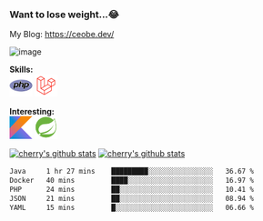 ### Want to lose weight...😂

My Blog: https://ceobe.dev/

![image](https://github.com/cr-lgl/cr-lgl/blob/master/image.jpeg?raw=true)

**Skills:**  
<img height="40" src="https://raw.githubusercontent.com/github/explore/80688e429a7d4ef2fca1e82350fe8e3517d3494d/topics/php/php.png">
<img height="40" src="https://raw.githubusercontent.com/github/explore/5c058a388828bb5fde0bcafd4bc867b5bb3f26f3/topics/laravel/laravel.png">

**Interesting:**  
<img height="40" src="https://raw.githubusercontent.com/github/explore/80688e429a7d4ef2fca1e82350fe8e3517d3494d/topics/kotlin/kotlin.png">
<img height="40" src="https://raw.githubusercontent.com/github/explore/80688e429a7d4ef2fca1e82350fe8e3517d3494d/topics/spring-boot/spring-boot.png">

[![cherry's github stats](https://github-readme-stats.vercel.app/api?username=cr-lgl)](https://github.com/anuraghazra/github-readme-stats)
[![cherry's github stats](https://github-readme-stats.vercel.app/api/top-langs/?username=cr-lgl&layout=compact)](https://github.com/anuraghazra/github-readme-stats)

<!--START_SECTION:waka-->
```text
Java     1 hr 27 mins    █████████░░░░░░░░░░░░░░░░   36.67 % 
Docker   40 mins         ████░░░░░░░░░░░░░░░░░░░░░   16.97 % 
PHP      24 mins         ██░░░░░░░░░░░░░░░░░░░░░░░   10.41 % 
JSON     21 mins         ██░░░░░░░░░░░░░░░░░░░░░░░   08.94 % 
YAML     15 mins         █░░░░░░░░░░░░░░░░░░░░░░░░   06.66 %
```
<!--END_SECTION:waka-->
